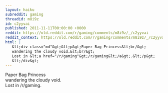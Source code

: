 ```yaml
---
layout: haiku
subreddit: gaming
threadid: m8i9z
id: c2yyvai
published: 2011-11-11T00:00:00 +0000
reddit: https://old.reddit.com/r/gaming/comments/m8i9z/_/c2yyvai
reddit_context: https://old.reddit.com/r/gaming/comments/m8i9z/_/c2yyvai?context=3
html: |
   &lt;div class="md"&gt;&lt;p&gt;Paper Bag Princess&lt;br/&gt;
   wandering the cloudy void.&lt;br/&gt;
   Lost in &lt;a href="/r/gaming"&gt;/r/gaming&lt;/a&gt;.&lt;/p&gt;
   &lt;/div&gt;
---
```


Paper Bag Princess  
wandering the cloudy void.  
Lost in /r/gaming.